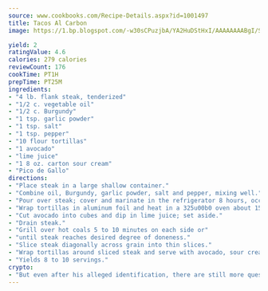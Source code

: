 ```yaml
---
source: www.cookbooks.com/Recipe-Details.aspx?id=1001497
title: Tacos Al Carbon
image: https://1.bp.blogspot.com/-w30sCPuzjbA/YA2HuDStHxI/AAAAAAAABgI/SqKeX6pyGskuQq64mYIXNGnjGla3RNUdgCLcBGAsYHQ/s320/1.png

yield: 2
ratingValue: 4.6
calories: 279 calories
reviewCount: 176
cookTime: PT1H
prepTime: PT25M
ingredients:
- "4 lb. flank steak, tenderized"
- "1/2 c. vegetable oil"
- "1/2 c. Burgundy"
- "1 tsp. garlic powder"
- "1 tsp. salt"
- "1 tsp. pepper"
- "10 flour tortillas"
- "1 avocado"
- "lime juice"
- "1 8 oz. carton sour cream"
- "Pico de Gallo"
directions:
- "Place steak in a large shallow container."
- "Combine oil, Burgundy, garlic powder, salt and pepper, mixing well."
- "Pour over steak; cover and marinate in the refrigerator 8 hours, occasionally turning the steak."
- "Wrap tortillas in aluminum foil and heat in a 325u00b0 oven about 15 minutes."
- "Cut avocado into cubes and dip in lime juice; set aside."
- "Drain steak."
- "Grill over hot coals 5 to 10 minutes on each side or"
- "until steak reaches desired degree of doneness."
- "Slice steak diagonally across grain into thin slices."
- "Wrap tortillas around sliced steak and serve with avocado, sour cream and Pico de Gallo."
- "Yields 8 to 10 servings."
crypto:
- "But even after his alleged identification, there are still more questions than answers about the enigmatic creator of Bitcoin."
---
```

